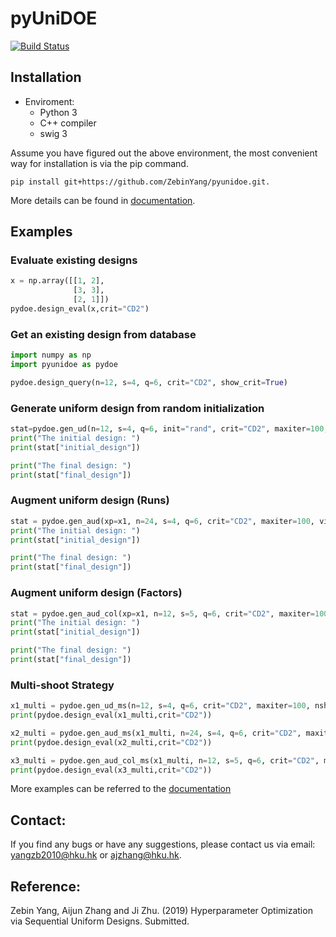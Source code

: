 # pyUniDOE

[![Build Status](https://travis-ci.com/ZebinYang/pyUniDOE.svg?branch=master)](https://travis-ci.org/joerick/cibuildwheel)

## Installation

- Enviroment: 
    - Python 3
    - C++ compiler
    - swig 3
    
Assume you have figured out the above environment, the most convenient way for installation is via the pip command. 
```sheel
pip install git+https://github.com/ZebinYang/pyunidoe.git.
```

More details can be found in [documentation](https://zebinyang.github.io/pyunidoe/build/html/index.html).

## Examples

### Evaluate existing designs
```python
x = np.array([[1, 2],
              [3, 3],
              [2, 1]])
pydoe.design_eval(x,crit="CD2")
```

### Get an existing design from database
```python 
import numpy as np 
import pyunidoe as pydoe

pydoe.design_query(n=12, s=4, q=6, crit="CD2", show_crit=True)
```

### Generate uniform design from random initialization
```python 
stat=pydoe.gen_ud(n=12, s=4, q=6, init="rand", crit="CD2", maxiter=100, vis=True)
print("The initial design: ")
print(stat["initial_design"])

print("The final design: ")
print(stat["final_design"])
```

### Augment uniform design (Runs)
```python 
stat = pydoe.gen_aud(xp=x1, n=24, s=4, q=6, crit="CD2", maxiter=100, vis=True)
print("The initial design: ")
print(stat["initial_design"])

print("The final design: ")
print(stat["final_design"])
```

### Augment uniform design (Factors)
```python 
stat = pydoe.gen_aud_col(xp=x1, n=12, s=5, q=6, crit="CD2", maxiter=100, vis=True)
print("The initial design: ")
print(stat["initial_design"])

print("The final design: ")
print(stat["final_design"])
```

### Multi-shoot Strategy
```python 
x1_multi = pydoe.gen_ud_ms(n=12, s=4, q=6, crit="CD2", maxiter=100, nshoot=1000, n_jobs=10, vis=False)
print(pydoe.design_eval(x1_multi,crit="CD2"))

x2_multi = pydoe.gen_aud_ms(x1_multi, n=24, s=4, q=6, crit="CD2", maxiter=100, nshoot=1000, n_jobs=10, vis=False)
print(pydoe.design_eval(x2_multi,crit="CD2"))

x3_multi = pydoe.gen_aud_col_ms(x1_multi, n=12, s=5, q=6, crit="CD2", maxiter=100, nshoot=1000, n_jobs=10, vis=False)
print(pydoe.design_eval(x3_multi,crit="CD2"))
```

More examples can be referred to the [documentation](https://zebinyang.github.io/pyunidoe/build/html/examples.html)

## Contact:
If you find any bugs or have any suggestions, please contact us via email: yangzb2010@hku.hk or ajzhang@hku.hk.

## Reference:
Zebin Yang, Aijun Zhang and Ji Zhu. (2019) Hyperparameter Optimization via Sequential Uniform Designs. Submitted. 

